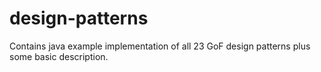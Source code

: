 # design-patterns
Contains java example implementation of all 23 GoF design patterns plus some basic description.
